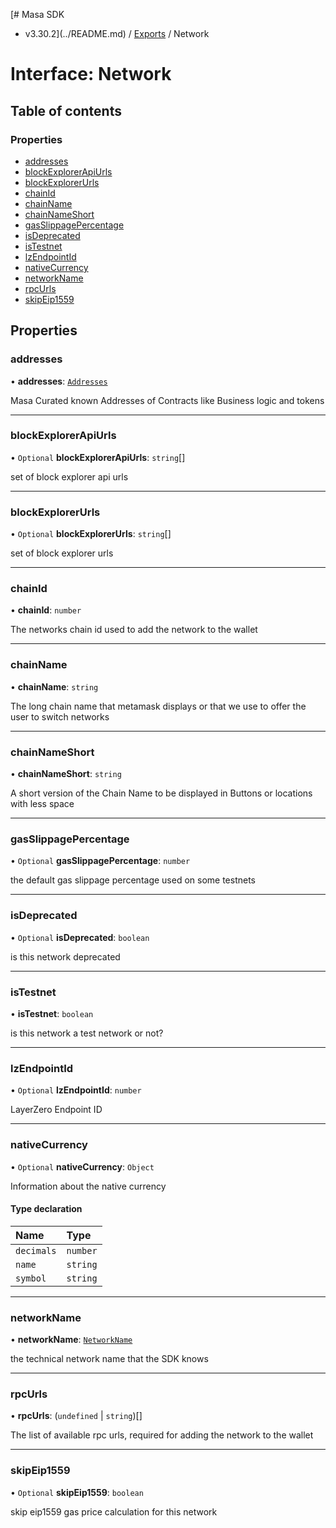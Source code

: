 [# Masa SDK
 - v3.30.2](../README.md) / [Exports](../modules.md) / Network

# Interface: Network

## Table of contents

### Properties

- [addresses](Network.md#addresses)
- [blockExplorerApiUrls](Network.md#blockexplorerapiurls)
- [blockExplorerUrls](Network.md#blockexplorerurls)
- [chainId](Network.md#chainid)
- [chainName](Network.md#chainname)
- [chainNameShort](Network.md#chainnameshort)
- [gasSlippagePercentage](Network.md#gasslippagepercentage)
- [isDeprecated](Network.md#isdeprecated)
- [isTestnet](Network.md#istestnet)
- [lzEndpointId](Network.md#lzendpointid)
- [nativeCurrency](Network.md#nativecurrency)
- [networkName](Network.md#networkname)
- [rpcUrls](Network.md#rpcurls)
- [skipEip1559](Network.md#skipeip1559)

## Properties

### addresses

• **addresses**: [`Addresses`](Addresses.md)

Masa Curated known Addresses of Contracts like Business logic and tokens

___

### blockExplorerApiUrls

• `Optional` **blockExplorerApiUrls**: `string`[]

set of block explorer api urls

___

### blockExplorerUrls

• `Optional` **blockExplorerUrls**: `string`[]

set of block explorer urls

___

### chainId

• **chainId**: `number`

The networks chain id used to add the network to the wallet

___

### chainName

• **chainName**: `string`

The long chain name that metamask displays or that we use to
offer the user to switch networks

___

### chainNameShort

• **chainNameShort**: `string`

A short version of the Chain Name to be displayed in Buttons or
locations with less space

___

### gasSlippagePercentage

• `Optional` **gasSlippagePercentage**: `number`

the default gas slippage percentage used on some testnets

___

### isDeprecated

• `Optional` **isDeprecated**: `boolean`

is this network deprecated

___

### isTestnet

• **isTestnet**: `boolean`

is this network a test network or not?

___

### lzEndpointId

• `Optional` **lzEndpointId**: `number`

LayerZero Endpoint ID

___

### nativeCurrency

• `Optional` **nativeCurrency**: `Object`

Information about the native currency

#### Type declaration

| Name | Type |
| :------ | :------ |
| `decimals` | `number` |
| `name` | `string` |
| `symbol` | `string` |

___

### networkName

• **networkName**: [`NetworkName`](../modules.md#networkname)

the technical network name that the SDK knows

___

### rpcUrls

• **rpcUrls**: (`undefined` \| `string`)[]

The list of available rpc urls, required for adding the network
to the wallet

___

### skipEip1559

• `Optional` **skipEip1559**: `boolean`

skip eip1559 gas price calculation for this network
